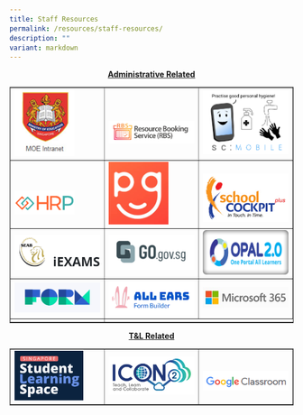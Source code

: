 ```yaml
---
title: Staff Resources
permalink: /resources/staff-resources/
description: ""
variant: markdown
---
```

<p style="text-align: center;"><strong><u>Administrative Related</u></strong></p>
<table style="border-collapse: collapse; width: 100%;" border="1">
<tbody>
<tr>
<td style="width: 33.3333%;"><a href="https://intranet.moe.gov.sg/Pages/Home.aspx" target="_blank" rel="noopener"><img style="width: 70%;" src="/images/Resources/Staff/sr1.jpg"></a></td>
<td style="width: 33.3333%;"><br><br><a href="https://rbs.avero-tech.com/" target="_blank" rel="noopener"><img src="/images/Resources/Staff/sr2.png"></a></td>
<td style="width: 33.3333%;"><a href="https://scmobile.moe.edu.sg/login" target="_blank" rel="noopener"><img src="/images/Resources/Staff/sr3.png"></a></td>
</tr>
<tr>
<td style="width: 33.3333%;"><br><br><a href="https://www.hrp.gov.sg/hrp/#/" target="_blank" rel="noopener"><img style="width: 70%;" src="/images/Resources/Staff/sr4.png"></a></td>
<td style="width: 33.3333%;"><a href="https://pg.moe.edu.sg/" target="_blank" rel="noopener"><img style="width: 70%;" src="/images/sr5.jpg"></a></td>
<td style="width: 33.3333%;"><br><a href="https://schoolcockpit.moe.gov.sg/" target="_blank" rel="noopener"><img src="/images/Resources/Staff/sr6.gif"></a></td>
</tr>
<tr>
<td style="width: 33.3333%;"><a href="https://iexams.seab.gov.sg/sso/login?service=https%3A%2F%2Fiexams.seab.gov.sg%2Fsso%2Foauth2.0%2FcallbackAuthorize%3Fclient_id%3Diexams2-prod%26redirect_uri%3Dhttps%253A%252F%252Fiexams.seab.gov.sg%252Fiexams2%252Flogin%252Foauth2%252Fcode%252Fiexams2-prod%26response_type%3Dcode%26client_name%3DCasOAuthClient" target="_blank" rel="noopener"><img src="/images/Resources/Staff/sr7.png"></a></td>
<td style="width: 33.3333%;"><a href="https://go.gov.sg/#/login" target="_blank" rel="noopener"><img src="/images/Resources/Staff/Go_Gov.png"></a></td>
<td style="width: 33.3333%;"><a href="https://idm.opal2.moe.edu.sg/account/login?returnUrl=%2Fconnect%2Fauthorize%2Fcallback%3Fresponse_type%3Dcode%26client_id%3DOpal2WebApp%26state%3DI2IY2-HAyiU0K9pcUbBcm7iFitmCznlY4DD0zWqE_rCbd%26redirect_uri%3Dhttps%253A%252F%252Fwww.opal2.moe.edu.sg%252Fapp%252Findex.html%26scope%3Droles%2520profile%2520cxprofile%2520openid%2520cxDomainInternalApi%26code_challenge%3D-BlUvPonZ6ZUNLLvYyyAhmyKJYai-gz3qwFVjOCu8bE%26code_challenge_method%3DS256%26nonce%3DI2IY2-HAyiU0K9pcUbBcm7iFitmCznlY4DD0zWqE_rCbd#" target="_blank" rel="noopener"><img src="/images/Resources/Staff/sr8.png"></a></td>
</tr>
	<tr>
		<td style="width: 33.3333%;"><a href="https://form.gov.sg/#!/signin" target="_blank" rel="noopener"><img src="/images/Resources/Staff/FormSG.png"></a></td>
		<td style="width: 33.3333%;"><a href="https://forms.moe.edu.sg/" target="_blank" rel="noopener"><img src="/images/Resources/Student/allears.png"></a></td>
		<td style="width: 33.3333%;"><a href="https://login.microsoftonline.com/common/oauth2/v2.0/authorize?client_id=4765445b-32c6-49b0-83e6-1d93765276ca&amp;redirect_uri=https%3A%2F%2Fwww.office.com%2Flandingv2&amp;response_type=code%20id_token&amp;scope=openid%20profile%20https%3A%2F%2Fwww.office.com%2Fv2%2FOfficeHome.All&amp;response_mode=form_post&amp;nonce=638406194291056507.MzcwMDg2MWEtMDg0ZS00ZDhhLWE4NmEtZWYxZjFmYzA4NmY2YmI2OGRjYTAtYzE3Zi00NDA5LThkZjgtMWFhZDdhZDY0NmI5&amp;ui_locales=en-US&amp;mkt=en-US&amp;client-request-id=41567527-9706-4414-8655-3b690ec4bad7&amp;state=8zVC1wFRO5dLc8Pe5_IgLqyuYqmGFQXJduO4NVEQ5PrKEjmU4LrKzJpP0rtpdNMAfhTLFCeGAm7rk9u5eu2K4jbrW3tmfrAkJz1TfkwC8nhKLE4hrbt1md7P4_ldETBxMRehj8qHRs1IrAdNCCTKtni4RPW-_e8qAIhp7pKyMPNO0uWPOLXX_ub0Is54HV4rHL9UirjBep5OyUKuYWEnRt9sIguUsTST2g1-LHRbtTbNBGzOTuMOqAW52LhgglYStfhqkiStIylVFl1t7b7N2ucNzE0fQbbkO7JvTinG7tU&amp;x-client-SKU=ID_NET6_0&amp;x-client-ver=6.34.0.0" target="_blank" rel="noopener"><img src="/images/Resources/Staff/m365.jpg"></a></td>
</tr>
		<tr><td>
</td></tr></tbody>
</table>
<p style="text-align: center;"><strong><u>T&amp;L Related</u></strong></p>
<table style="border-collapse: collapse; width: 100%;" border="1">
<tbody>
<tr>
<td style="width: 33.3333%;"><a href="https://vle.learning.moe.edu.sg/login" target="_blank" rel="noopener"><img style="width: 80%;" src="/images/Resources/Student/srr1.png"></a></td>
<td style="width: 33.3333%;"><a href="https://idp.mims.moe.gov.sg/nidp/saml2/sso?SAMLRequest=fVLJTsMwEL0j8Q%2BW79laicVqgkoRohJLRAMHbq4zSd16CR6nhb%2FHTUHAAa7Pb94ynsnFm1ZkCw6lNTnN4pQSMMLW0rQ5faquozN6URwfTZBr1bFp71fmEV57QE%2FCpEE2POS0d4ZZjhKZ4RqQecEW07tbNopT1jnrrbCKkvlVTttaqqU2ZiWXG8lNY6TSYDtd87ZZr1cClJJW8Q0lz1%2BxRvtYc8Qe5gY9Nz5A6WgcZVmUnlTpKcvO2fj8hZLy0%2BlSmkOD%2F2ItDyRkN1VVRuXDohoEtrIGdx%2FYIaq1rYJYWL23Lzmi3Aa44QqBkikiOB8CzqzBXoNbgNtKAU%2BPtzlded8hS5Ldbhd%2FyyQ80RZiqPsY24QLpMWwWTaUcz9W%2Bn90%2FmVNiz%2FEJ8kP3eLz%2B%2Fat5lelVVK8k6lSdjdzwH2o5F0fGl1bp7n%2F2zqLswGRddQMVNYb7EDIRkJNSVIcXH%2FfSbieDw%3D%3D&amp;RelayState=https%3A%2F%2Faccounts.google.com%2FCheckCookie%3Fcontinue%3Dhttps%253A%252F%252Fmail.google.com%252Fmail%252F%26service%3Dmail%26checkedDomains%3Dyoutube%26checkConnection%3Dyoutube%253A212%253A0%26pstMsg%3D1%26flowName%3DGlifWebSignIn%26ifkv%3DAVQVeyyg0ziovZP7hoY79ggBtOq-lh-1xBUFBwX4vNAw78leCzCR_8UdzCtQ3toGo3RpspO-VG7zsQ%26theme%3Dglif" target="_blank" rel="noopener"><img src="/images/Resources/Staff/sr10.png"></a></td>
<td style="width: 33.3333%;"><br><a href="https://classroom.google.com/u/0/h" target="_blank" rel="noopener"><img src="/images/Resources/Staff/sr11.png"></a></td>
</tr>
</tbody>
</table>